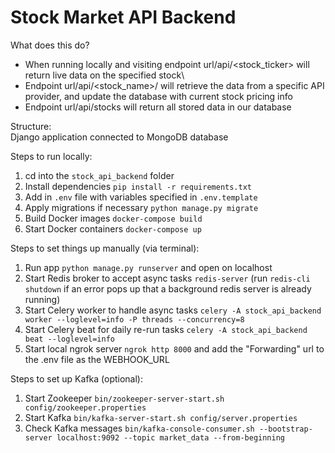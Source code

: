 # Stock Market API Backend

What does this do? 
- When running locally and visiting endpoint url/api/<stock_ticker> will return live data on the specified stock\
- Endpoint url/api/<stock_name>/<provider> will retrieve the data from a specific API provider, and update the database with current stock pricing info
- Endpoint url/api/stocks will return all stored data in our database

Structure: \
Django application connected to MongoDB database

Steps to run locally:
1. cd into the `stock_api_backend` folder
2. Install dependencies `pip install -r requirements.txt`
3. Add in `.env` file with variables specified in `.env.template`
4. Apply migrations if necessary `python manage.py migrate`
5. Build Docker images `docker-compose build`
6. Start Docker containers `docker-compose up`

Steps to set things up manually (via terminal):
1. Run app `python manage.py runserver` and open on localhost
2. Start Redis broker to accept async tasks `redis-server` (run `redis-cli shutdown` if an error pops up that a background redis server is already running)
3. Start Celery worker to handle async tasks `celery -A stock_api_backend worker --loglevel=info -P threads --concurrency=8`
4. Start Celery beat for daily re-run tasks `celery -A stock_api_backend beat --loglevel=info`
5. Start local ngrok server `ngrok http 8000` and add the "Forwarding" url to the .env file as the WEBHOOK_URL


Steps to set up Kafka (optional):
1. Start Zookeeper `bin/zookeeper-server-start.sh config/zookeeper.properties`
2. Start Kafka `bin/kafka-server-start.sh config/server.properties`
3. Check Kafka messages `bin/kafka-console-consumer.sh --bootstrap-server localhost:9092 --topic market_data --from-beginning`
